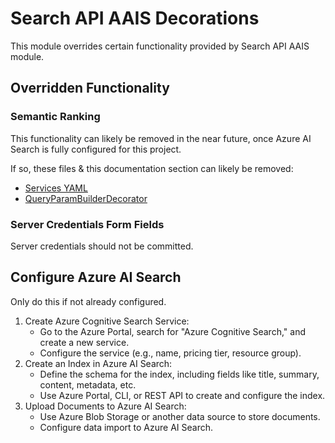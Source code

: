 # Search API AAIS Decorations
This module overrides certain functionality provided by Search API AAIS module.

## Overridden Functionality

### Semantic Ranking
This functionality can likely be removed in the near future, once Azure AI Search is fully configured for this project.

If so, these files & this documentation section can likely be removed:

* [Services YAML](search_api_aais_decorations.services.yml)
* [QueryParamBuilderDecorator](src/QueryParamBuilderDecorator.php)

### Server Credentials Form Fields
Server credentials should not be committed.

## Configure Azure AI Search
Only do this if not already configured.

1. Create Azure Cognitive Search Service:
    - Go to the Azure Portal, search for "Azure Cognitive Search," and create a new service.
    - Configure the service (e.g., name, pricing tier, resource group).
2. Create an Index in Azure AI Search:
    - Define the schema for the index, including fields like title, summary, content, metadata, etc.
    - Use Azure Portal, CLI, or REST API to create and configure the index.
3. Upload Documents to Azure AI Search:
    - Use Azure Blob Storage or another data source to store documents.
   - Configure data import to Azure AI Search.
